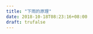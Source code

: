 ```yaml
--- 
title: "下雨的原理" 
date: 2018-10-18T08:23:16+08:00 
draft: trufalse 
--- 
```



<!--stackedit_data:
eyJoaXN0b3J5IjpbNzI3MzgwMjAxXX0=
-->